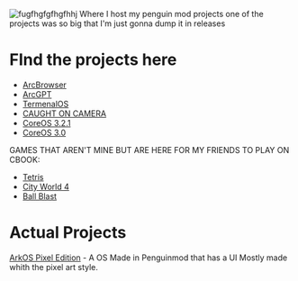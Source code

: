 ![fugfhgfgfhgfhhj](https://github.com/user-attachments/assets/a37c27c1-8bba-48a1-bcf8-664dff499096)
Where I host my penguin mod projects
one of the projects was so big that I'm just gonna dump it in releases

# FInd the projects here
- [ArcBrowser](ArcBrowser.html)
- [ArcGPT](https://arc360alt.github.io/ArcGPT/ArcGPT03.html)
- [TermenalOS](TerminalOS.html)
- [CAUGHT ON CAMERA](https://github.com/arc360alt/arcprojecthosting/releases/tag/v1)
- [CoreOS 3.2.1](https://github.com/arc360alt/arcprojecthosting/releases/tag/v1)
- [CoreOS 3.0](CoreOS.html)

GAMES THAT AREN'T MINE BUT ARE HERE FOR MY FRIENDS TO PLAY ON CBOOK:
- [Tetris](Tetris.html)
- [City World 4](CW4.html)
- [Ball Blast](BallBlast.html)

# Actual Projects
[ArkOS Pixel Edition](https://arc360alt.github.io/arcprojecthosting/ArkOS%20Pixel%20edition/arkospe) - A OS Made in Penguinmod that has a UI Mostly made whith the pixel art style.
